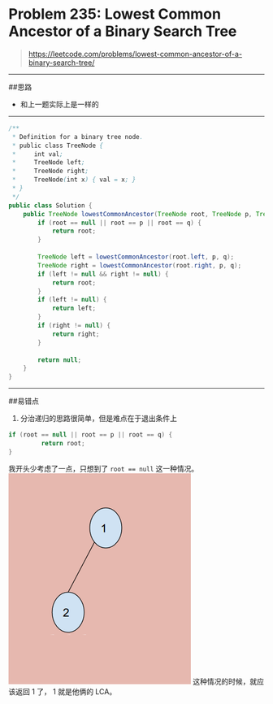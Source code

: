 # Problem 235: Lowest Common Ancestor of a Binary Search Tree


> https://leetcode.com/problems/lowest-common-ancestor-of-a-binary-search-tree/

---------------
##思路
* 和上一题实际上是一样的

--------------
```java
/**
 * Definition for a binary tree node.
 * public class TreeNode {
 *     int val;
 *     TreeNode left;
 *     TreeNode right;
 *     TreeNode(int x) { val = x; }
 * }
 */
public class Solution {
    public TreeNode lowestCommonAncestor(TreeNode root, TreeNode p, TreeNode q) {
        if (root == null || root == p || root == q) {
            return root;
        }
        
        TreeNode left = lowestCommonAncestor(root.left, p, q);
        TreeNode right = lowestCommonAncestor(root.right, p, q);
        if (left != null && right != null) {
            return root;
        }
        if (left != null) {
            return left;
        }
        if (right != null) {
            return right;
        }
        
        return null;
    }
}
```
-----
##易错点

1. 分治递归的思路很简单，但是难点在于退出条件上
```java
if (root == null || root == p || root == q) {
         return root;
}
```
我开头少考虑了一点，只想到了 ```root == null``` 这一种情况。
![](LCA_BST.png)
这种情况的时候，就应该返回 1 了， 1 就是他俩的 LCA。

















